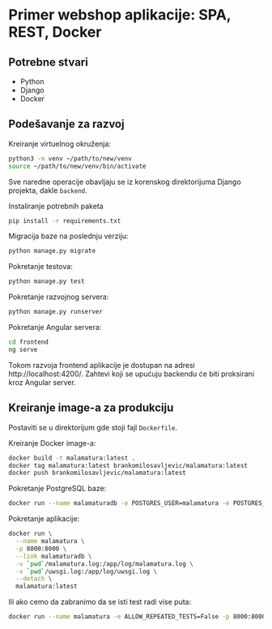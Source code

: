 # Primer webshop aplikacije: SPA, REST, Docker

## Potrebne stvari

* Python
* Django
* Docker

## Podešavanje za razvoj

Kreiranje virtuelnog okruženja:
```bash
python3 -m venv ~/path/to/new/venv
source ~/path/to/new/venv/bin/activate
```

Sve naredne operacije obavljaju se iz korenskog direktorijuma Django
projekta, dakle `backend`.

Instaliranje potrebnih paketa
```bash
pip install -r requirements.txt
```

Migracija baze na poslednju verziju:
```bash
python manage.py migrate
```

Pokretanje testova:
```bash
python manage.py test
```

Pokretanje razvojnog servera:
```bash
python manage.py runserver
```

Pokretanje Angular servera:
```bash
cd frontend
ng serve
```

Tokom razvoja frontend aplikacije je dostupan na adresi http://localhost:4200/. Zahtevi koji se upućuju
backendu će biti proksirani kroz Angular server.

## Kreiranje image-a za produkciju

Postaviti se u direktorijum gde stoji fajl `Dockerfile`.

Kreiranje Docker image-a:
```bash
docker build -t malamatura:latest .
docker tag malamatura:latest brankomilosavljevic/malamatura:latest
docker push brankomilosavljevic/malamatura:latest
```

Pokretanje PostgreSQL baze:
```bash
docker run --name malamaturadb -e POSTGRES_USER=malamatura -e POSTGRES_PASSWORD=malamatura -d postgres:12.2
```

Pokretanje aplikacije:
```bash
docker run \
  --name malamatura \
  -p 8000:8000 \
  --link malamaturadb \
  -v `pwd`/malamatura.log:/app/log/malamatura.log \
  -v `pwd`/uwsgi.log:/app/log/uwsgi.log \
  --detach \
  malamatura:latest
```

Ili ako cemo da zabranimo da se isti test radi vise puta:
```bash
docker run --name malamatura -e ALLOW_REPEATED_TESTS=False -p 8000:8000 --link malamaturadb -d malamatura:latest
```

